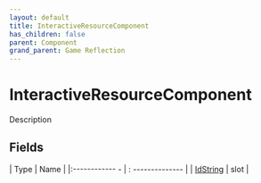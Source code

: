 ```yaml
---
layout: default
title: InteractiveResourceComponent
has_children: false
parent: Component
grand_parent: Game Reflection
---
```

# InteractiveResourceComponent
Description 

## Fields
| Type | Name |
|:------------ - | : -------------- |
| [IdString](game-reflection/components/id_string.md) | slot |
